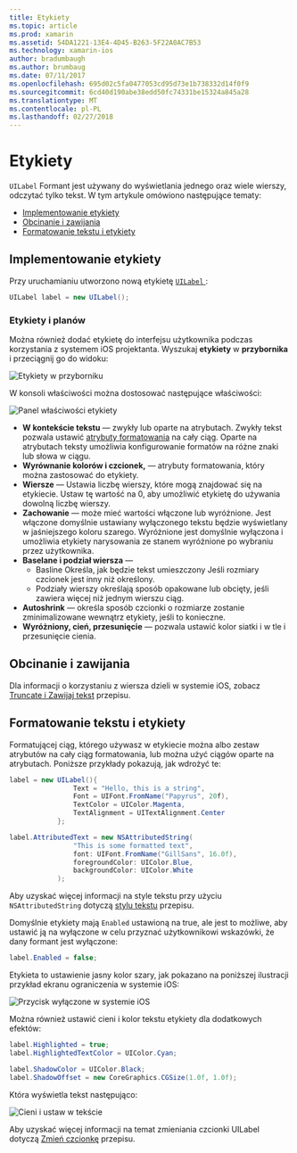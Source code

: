 ```yaml
---
title: Etykiety
ms.topic: article
ms.prod: xamarin
ms.assetid: 54DA1221-13E4-4D45-B263-5F22A0AC7B53
ms.technology: xamarin-ios
author: bradumbaugh
ms.author: brumbaug
ms.date: 07/11/2017
ms.openlocfilehash: 695d02c5fa0477053cd95d73e1b738332d14f0f9
ms.sourcegitcommit: 6cd40d190abe38edd50fc74331be15324a845a28
ms.translationtype: MT
ms.contentlocale: pl-PL
ms.lasthandoff: 02/27/2018
---
```

# <a name="labels"></a>Etykiety

`UILabel` Formant jest używany do wyświetlania jednego oraz wiele wierszy, odczytać tylko tekst. W tym artykule omówiono następujące tematy:

- [Implementowanie etykiety](#Implementing_a_Label)
- [Obcinanie i zawijania](#Truncating_and_Wrapping)
- [Formatowanie tekstu i etykiety](#Formatting_Text_and_Label)

## <a name="implementing-a-label"></a>Implementowanie etykiety

Przy uruchamianiu utworzono nową etykietę [ `UILabel` ](https://developer.xamarin.com/api/type/UIKit.UILabel/):

```csharp
UILabel label = new UILabel();
```

### <a name="labels-and-storyboards"></a>Etykiety i planów

Można również dodać etykietę do interfejsu użytkownika podczas korzystania z systemem iOS projektanta. Wyszukaj **etykiety** w **przybornika** i przeciągnij go do widoku:

![Etykiety w przyborniku](labels-images/image3.png)

W konsoli właściwości można dostosować następujące właściwości:

![Panel właściwości etykiety](labels-images/image2.png)

- **W kontekście tekstu** — zwykły lub oparte na atrybutach. Zwykły tekst pozwala ustawić [atrybuty formatowania](#Formatting_Text_and_Label) na cały ciąg. Oparte na atrybutach teksty umożliwia konfigurowanie formatów na różne znaki lub słowa w ciągu.
- **Wyrównanie kolorów i czcionek,** — atrybuty formatowania, który można zastosować do etykiety.
- **Wiersze** — Ustawia liczbę wierszy, które mogą znajdować się na etykiecie. Ustaw tę wartość na 0, aby umożliwić etykietę do używania dowolną liczbę wierszy.
- **Zachowanie** — może mieć wartości włączone lub wyróżnione. Jest włączone domyślnie ustawiany wyłączonego tekstu będzie wyświetlany w jaśniejszego koloru szarego. Wyróżnione jest domyślnie wyłączona i umożliwia etykiety narysowania ze stanem wyróżnione po wybraniu przez użytkownika.
- **Baselane i podział wiersza** — 
    - Basline Określa, jak będzie tekst umieszczony Jeśli rozmiary czcionek jest inny niż określony.
    - Podziały wierszy określają sposób opakowane lub obcięty, jeśli zawiera więcej niż jednym wierszu ciąg.
- **Autoshrink** — określa sposób czcionki o rozmiarze zostanie zminimalizowane wewnątrz etykiety, jeśli to konieczne.
- **Wyróżniony, cień, przesunięcie** — pozwala ustawić kolor siatki i w tle i przesunięcie cienia.

## <a name="truncating-and-wrapping"></a>Obcinanie i zawijania

Dla informacji o korzystaniu z wiersza dzieli w systemie iOS, zobacz [Truncate i Zawijaj tekst](https://developer.xamarin.com/recipes/ios/standard_controls/labels/uilabel-truncate-wrap-text/) przepisu.

## <a name="formatting-text-and-label"></a>Formatowanie tekstu i etykiety

Formatującej ciąg, którego używasz w etykiecie można albo zestaw atrybutów na cały ciąg formatowania, lub można użyć ciągów oparte na atrybutach. Poniższe przykłady pokazują, jak wdrożyć te:

```csharp
label = new UILabel(){
                Text = "Hello, this is a string",
                Font = UIFont.FromName("Papyrus", 20f),
                TextColor = UIColor.Magenta,
                TextAlignment = UITextAlignment.Center
            };
```

```csharp
label.AttributedText = new NSAttributedString(
                "This is some formatted text",
                font: UIFont.FromName("GillSans", 16.0f),
                foregroundColor: UIColor.Blue,
                backgroundColor: UIColor.White
            );
```

Aby uzyskać więcej informacji na style tekstu przy użyciu `NSAttributedString` dotyczą [stylu tekstu](https://developer.xamarin.com/recipes/ios/standard_controls/text_field/style_text/) przepisu.

Domyślnie etykiety mają `Enabled` ustawioną na true, ale jest to możliwe, aby ustawić ją na wyłączone w celu przyznać użytkownikowi wskazówki, że dany formant jest wyłączone:

```csharp
label.Enabled = false;
```

Etykieta to ustawienie jasny kolor szary, jak pokazano na poniższej ilustracji przykład ekranu ograniczenia w systemie iOS:

![Przycisk wyłączone w systemie iOS](labels-images/image1.png)

Można również ustawić cieni i kolor tekstu etykiety dla dodatkowych efektów:

```csharp
label.Highlighted = true;
label.HighlightedTextColor = UIColor.Cyan;

label.ShadowColor = UIColor.Black;
label.ShadowOffset = new CoreGraphics.CGSize(1.0f, 1.0f);
```

Która wyświetla tekst następująco:

![Cieni i ustaw w tekście](labels-images/image4.png)

Aby uzyskać więcej informacji na temat zmieniania czcionki UILabel dotyczą [Zmień czcionkę](https://developer.xamarin.com/recipes/ios/standard_controls/labels/change_the_font/) przepisu.





